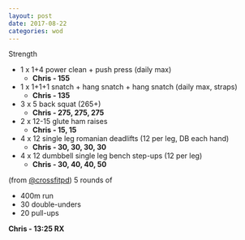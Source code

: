 ```yaml
---
layout: post
date: 2017-08-22
categories: wod
---
```


Strength
- 1 x 1+4 power clean + push press (daily max)
  - **Chris - <span>155</span>**
- 1 x 1+1+1 snatch + hang snatch + hang snatch (daily max, straps)
  - **Chris - <span>135</span>**
- 3 x 5 back squat (265+)
  - **Chris - <span>275, 275, 275</span>**
- 2 x 12-15 glute ham raises
  - **Chris - <span>15, 15</span>**
- 4 x 12 single leg romanian deadlifts (12 per leg, DB each hand)
  - **Chris - <span>30, 30, 30, 30</span>**
- 4 x 12 dumbbell single leg bench step-ups (12 per leg)
  - **Chris - <span>30, 40, 40, 50</span>**

(from [@crossfitpd](http://crossfitpd.com)) 5 rounds of
- 400m run
- 30 double-unders
- 20 pull-ups

**Chris - <span>13:25 RX</span>**
